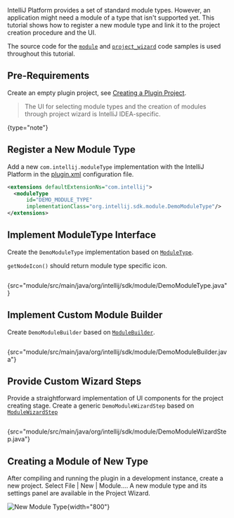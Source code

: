 [//]: # (title: Supporting Module Types)

<!-- Copyright 2000-2022 JetBrains s.r.o. and other contributors. Use of this source code is governed by the Apache 2.0 license that can be found in the LICENSE file. -->

IntelliJ Platform provides a set of standard module types.
However, an application might need a module of a type that isn't supported yet.
This tutorial shows how to register a new module type and link it to the project creation procedure and the UI.

The source code for the [`module`](%gh-sdk-samples%/module) and [`project_wizard`](%gh-sdk-samples%/project_wizard) code samples is used throughout this tutorial.

## Pre-Requirements

Create an empty plugin project, see [Creating a Plugin Project](gradle_build_system.md).

> The UI for selecting module types and the creation of modules through project wizard is IntelliJ IDEA-specific.
>
{type="note"}

## Register a New Module Type

Add a new `com.intellij.moduleType` implementation with the IntelliJ Platform in the <path>[plugin.xml](plugin_configuration_file.md)</path> configuration file.

```xml
<extensions defaultExtensionNs="com.intellij">
  <moduleType
      id="DEMO_MODULE_TYPE"
      implementationClass="org.intellij.sdk.module.DemoModuleType"/>
</extensions>
```

## Implement ModuleType Interface

Create the `DemoModuleType` implementation based on [`ModuleType`](%gh-ic%/platform/lang-core/src/com/intellij/openapi/module/ModuleType.java).

`getNodeIcon()` should return module type specific icon.

```java
```
{src="module/src/main/java/org/intellij/sdk/module/DemoModuleType.java"}

## Implement Custom Module Builder

Create `DemoModuleBuilder` based on [`ModuleBuilder`](%gh-ic%/platform/lang-core/src/com/intellij/ide/util/projectWizard/ModuleBuilder.java).

```java
```
{src="module/src/main/java/org/intellij/sdk/module/DemoModuleBuilder.java"}

## Provide Custom Wizard Steps

Provide a straightforward implementation of UI components for the project creating stage.
Create a generic `DemoModuleWizardStep` based on [`ModuleWizardStep`](%gh-ic%/platform/lang-core/src/com/intellij/ide/util/projectWizard/ModuleWizardStep.java)

```java
```
{src="module/src/main/java/org/intellij/sdk/module/DemoModuleWizardStep.java"}

## Creating a Module of New Type

After compiling and running the plugin in a development instance, create a new project.
Select <menupath>File | New | Module...</menupath>.
A new module type and its settings panel are available in the Project Wizard.

![New Module Type](new_module_type.png){width="800"}
